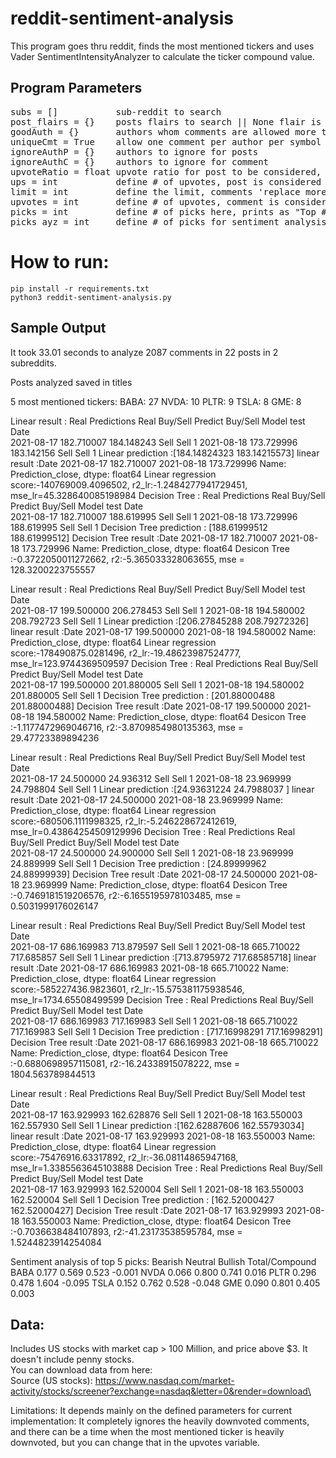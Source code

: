 # reddit-sentiment-analysis
This program goes thru reddit, finds the most mentioned tickers and uses Vader SentimentIntensityAnalyzer to calculate the ticker compound value.  

## Program Parameters
<pre>
subs = []           sub-reddit to search
post_flairs = {}    posts flairs to search || None flair is automatically considered
goodAuth = {}       authors whom comments are allowed more than once
uniqueCmt = True    allow one comment per author per symbol
ignoreAuthP = {}    authors to ignore for posts
ignoreAuthC = {}    authors to ignore for comment 
upvoteRatio = float upvote ratio for post to be considered, 0.70 = 70%
ups = int           define # of upvotes, post is considered if upvotes exceed this #
limit = int         define the limit, comments 'replace more' limit
upvotes = int       define # of upvotes, comment is considered if upvotes exceed this #
picks = int         define # of picks here, prints as "Top ## picks are:"
picks_ayz = int     define # of picks for sentiment analysis
</pre>

# How to run:
    
    pip install -r requirements.txt
    python3 reddit-sentiment-analysis.py
    
    
## Sample Output
It took 33.01 seconds to analyze 2087 comments in 22 posts in 2 subreddits.

Posts analyzed saved in titles

5 most mentioned tickers: 
BABA: 27
NVDA: 10
PLTR: 9
TSLA: 8
GME: 8

Linear result :                  Real  Predictions Real Buy/Sell Predict Buy/Sell  Model test
Date                                                                          
2021-08-17  182.710007   184.148243          Sell             Sell           1
2021-08-18  173.729996   183.142156          Sell             Sell           1
Linear prediction :[184.14824323 183.14215573]
linear result :Date
2021-08-17    182.710007
2021-08-18    173.729996
Name: Prediction_close, dtype: float64
Linear regression score:-140769009.4096502, r2_lr:-1.2484277941729451, mse_lr=45.328640085198984
Decision Tree :                  Real  Predictions Real Buy/Sell Predict Buy/Sell  Model test
Date                                                                          
2021-08-17  182.710007   188.619995          Sell             Sell           1
2021-08-18  173.729996   188.619995          Sell             Sell           1
Decision Tree prediction : [188.61999512 188.61999512]
Decision Tree result :Date
2021-08-17    182.710007
2021-08-18    173.729996
Name: Prediction_close, dtype: float64
Desicon Tree :-0.3722050011272662, r2:-5.365033328063655, mse = 128.3200223755557

Linear result :                  Real  Predictions Real Buy/Sell Predict Buy/Sell  Model test
Date                                                                          
2021-08-17  199.500000   206.278453          Sell             Sell           1
2021-08-18  194.580002   208.792723          Sell             Sell           1
Linear prediction :[206.27845288 208.79272326]
linear result :Date
2021-08-17    199.500000
2021-08-18    194.580002
Name: Prediction_close, dtype: float64
Linear regression score:-178490875.0281496, r2_lr:-19.48623987524777, mse_lr=123.9744369509597
Decision Tree :                  Real  Predictions Real Buy/Sell Predict Buy/Sell  Model test
Date                                                                          
2021-08-17  199.500000   201.880005          Sell             Sell           1
2021-08-18  194.580002   201.880005          Sell             Sell           1
Decision Tree prediction : [201.88000488 201.88000488]
Decision Tree result :Date
2021-08-17    199.500000
2021-08-18    194.580002
Name: Prediction_close, dtype: float64
Desicon Tree :-1.1177472969046716, r2:-3.8709854980135363, mse = 29.47723389894236

Linear result :                 Real  Predictions Real Buy/Sell Predict Buy/Sell  Model test
Date                                                                         
2021-08-17  24.500000    24.936312          Sell             Sell           1
2021-08-18  23.969999    24.798804          Sell             Sell           1
Linear prediction :[24.93631224 24.7988037 ]
linear result :Date
2021-08-17    24.500000
2021-08-18    23.969999
Name: Prediction_close, dtype: float64
Linear regression score:-680506.1111998325, r2_lr:-5.246228672412619, mse_lr=0.43864254509129996
Decision Tree :                 Real  Predictions Real Buy/Sell Predict Buy/Sell  Model test
Date                                                                         
2021-08-17  24.500000    24.900000          Sell             Sell           1
2021-08-18  23.969999    24.889999          Sell             Sell           1
Decision Tree prediction : [24.89999962 24.88999939]
Decision Tree result :Date
2021-08-17    24.500000
2021-08-18    23.969999
Name: Prediction_close, dtype: float64
Desicon Tree :-0.7469181519206576, r2:-6.1655195978103485, mse = 0.5031999176026147

Linear result :                  Real  Predictions Real Buy/Sell Predict Buy/Sell  Model test
Date                                                                          
2021-08-17  686.169983   713.879597          Sell             Sell           1
2021-08-18  665.710022   717.685857          Sell             Sell           1
Linear prediction :[713.8795972  717.68585718]
linear result :Date
2021-08-17    686.169983
2021-08-18    665.710022
Name: Prediction_close, dtype: float64
Linear regression score:-585227436.9823601, r2_lr:-15.575381175938546, mse_lr=1734.65508499599
Decision Tree :                  Real  Predictions Real Buy/Sell Predict Buy/Sell  Model test
Date                                                                          
2021-08-17  686.169983   717.169983          Sell             Sell           1
2021-08-18  665.710022   717.169983          Sell             Sell           1
Decision Tree prediction : [717.16998291 717.16998291]
Decision Tree result :Date
2021-08-17    686.169983
2021-08-18    665.710022
Name: Prediction_close, dtype: float64
Desicon Tree :-0.6880698957115081, r2:-16.24338915078222, mse = 1804.563789844513

Linear result :                  Real  Predictions Real Buy/Sell Predict Buy/Sell  Model test
Date                                                                          
2021-08-17  163.929993   162.628876          Sell             Sell           1
2021-08-18  163.550003   162.557930          Sell             Sell           1
Linear prediction :[162.62887606 162.55793034]
linear result :Date
2021-08-17    163.929993
2021-08-18    163.550003
Name: Prediction_close, dtype: float64
Linear regression score:-75476916.63317892, r2_lr:-36.08114865947168, mse_lr=1.3385563645103888
Decision Tree :                  Real  Predictions Real Buy/Sell Predict Buy/Sell  Model test
Date                                                                          
2021-08-17  163.929993   162.520004          Sell             Sell           1
2021-08-18  163.550003   162.520004          Sell             Sell           1
Decision Tree prediction : [162.52000427 162.52000427]
Decision Tree result :Date
2021-08-17    163.929993
2021-08-18    163.550003
Name: Prediction_close, dtype: float64
Desicon Tree :-0.7036638484107893, r2:-41.23173538595784, mse = 1.5244823914254084

Sentiment analysis of top 5 picks:
     Bearish Neutral Bullish Total/Compound
BABA   0.177   0.569   0.523         -0.001
NVDA   0.066   0.800   0.741          0.016
PLTR   0.296   0.478   1.604         -0.095
TSLA   0.152   0.762   0.528         -0.048
GME    0.090   0.801   0.405          0.003



## Data:
Includes US stocks with market cap > 100 Million, and price above $3. It doesn't include penny stocks.\
You can download data from here:\
Source (US stocks):  https://www.nasdaq.com/market-activity/stocks/screener?exchange=nasdaq&letter=0&render=download\


Limitations:
It depends mainly on the defined parameters for current implementation:
It completely ignores the heavily downvoted comments, and there can be a time when
the most mentioned ticker is heavily downvoted, but you can change that in the upvotes variable.


